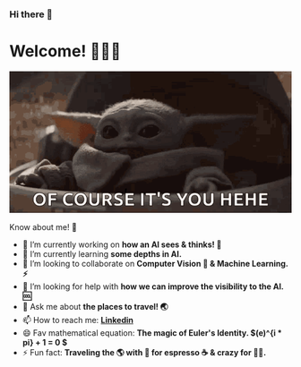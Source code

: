 ### Hi there 👋
# Welcome! 👨🏻‍💻
![](https://github.com/himanshubeniwal/himanshubeniwal/blob/master/tenor.gif)

Know about me! 💭

- 🔭 I’m currently working on <b>how an AI sees & thinks! 🤖</b>
- 🌱 I’m currently learning <b>some depths in AI.</b>
- 👯 I’m looking to collaborate on <b>Computer Vision 🥽 & Machine Learning. ⚡ </b>
- 🤔 I’m looking for help with <b>how we can improve the visibility to the AI. 🆒 </b>
- 💬 Ask me about <b>the places to travel! 🌏 </b>
- 📫 How to reach me: <b>[Linkedin](https://www.linkedin.com/in/himanshubeniwal/) </b> 
- 😄 Fav mathematical equation: <b>The magic of Euler's Identity. $(e)^{i * pi} + 1 = 0 $ </b>
- ⚡ Fun fact: <b>Traveling the 🌎 with 🖤 for espresso ☕️ & crazy for 🐱‍💻. </b>
